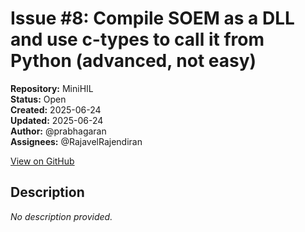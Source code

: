 # Issue #8: Compile SOEM as a DLL and use c-types to call it from Python (advanced, not easy)

**Repository:** MiniHIL  
**Status:** Open  
**Created:** 2025-06-24  
**Updated:** 2025-06-24  
**Author:** @prabhagaran  
**Assignees:** @RajavelRajendiran  

[View on GitHub](https://github.com/Simtestlab/MiniHIL/issues/8)

## Description

*No description provided.*